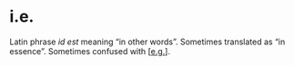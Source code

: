 # i.e.
Latin phrase *id est* meaning “in other words”. Sometimes translated as “in essence”. Sometimes confused with [[e.g.]].

[//begin]: # "Autogenerated link references for markdown compatibility"
[e.g.]: eg "eg"
[//end]: # "Autogenerated link references"